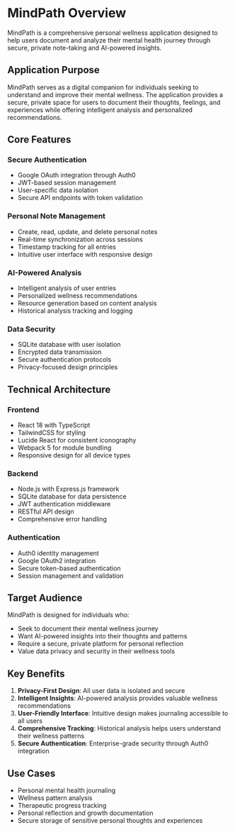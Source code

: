 # MindPath Overview

MindPath is a comprehensive personal wellness application designed to help users document and analyze their mental health journey through secure, private note-taking and AI-powered insights.

## Application Purpose

MindPath serves as a digital companion for individuals seeking to understand and improve their mental wellness. The application provides a secure, private space for users to document their thoughts, feelings, and experiences while offering intelligent analysis and personalized recommendations.

## Core Features

### Secure Authentication
- Google OAuth integration through Auth0
- JWT-based session management
- User-specific data isolation
- Secure API endpoints with token validation

### Personal Note Management
- Create, read, update, and delete personal notes
- Real-time synchronization across sessions
- Timestamp tracking for all entries
- Intuitive user interface with responsive design

### AI-Powered Analysis
- Intelligent analysis of user entries
- Personalized wellness recommendations
- Resource generation based on content analysis
- Historical analysis tracking and logging

### Data Security
- SQLite database with user isolation
- Encrypted data transmission
- Secure authentication protocols
- Privacy-focused design principles

## Technical Architecture

### Frontend
- React 18 with TypeScript
- TailwindCSS for styling
- Lucide React for consistent iconography
- Webpack 5 for module bundling
- Responsive design for all device types

### Backend
- Node.js with Express.js framework
- SQLite database for data persistence
- JWT authentication middleware
- RESTful API design
- Comprehensive error handling

### Authentication
- Auth0 identity management
- Google OAuth2 integration
- Secure token-based authentication
- Session management and validation

## Target Audience

MindPath is designed for individuals who:
- Seek to document their mental wellness journey
- Want AI-powered insights into their thoughts and patterns
- Require a secure, private platform for personal reflection
- Value data privacy and security in their wellness tools

## Key Benefits

1. **Privacy-First Design**: All user data is isolated and secure
2. **Intelligent Insights**: AI-powered analysis provides valuable wellness recommendations
3. **User-Friendly Interface**: Intuitive design makes journaling accessible to all users
4. **Comprehensive Tracking**: Historical analysis helps users understand their wellness patterns
5. **Secure Authentication**: Enterprise-grade security through Auth0 integration

## Use Cases

- Personal mental health journaling
- Wellness pattern analysis
- Therapeutic progress tracking
- Personal reflection and growth documentation
- Secure storage of sensitive personal thoughts and experiences
